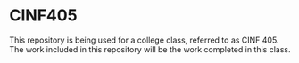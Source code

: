 # CINF405
This repository is being used for a college class, referred to as CINF 405. The work included in this repository will be the work completed in this class.
